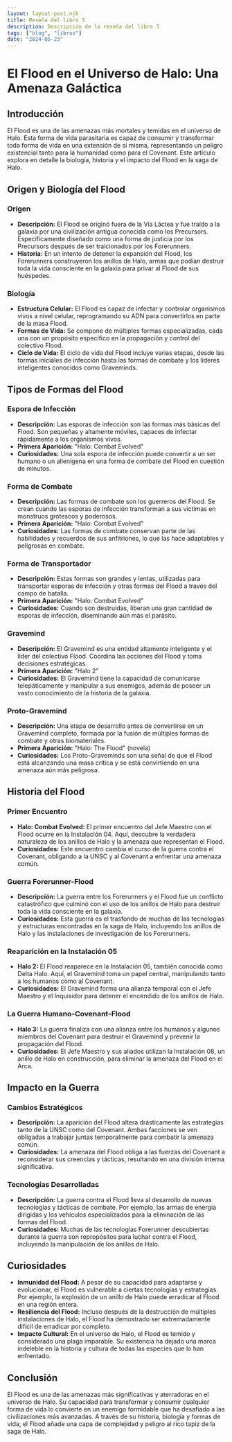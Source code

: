 ```yaml
---
layout: layout-post.njk
title: Reseña del libro 3
description: Descripción de la reseña del libro 3
tags: ["blog", "libros"]
date: "2024-05-23"
---
```


# El Flood en el Universo de Halo: Una Amenaza Galáctica

## Introducción

El Flood es una de las amenazas más mortales y temidas en el universo de Halo. Esta forma de vida parasitaria es capaz de consumir y transformar toda forma de vida en una extensión de sí misma, representando un peligro existencial tanto para la humanidad como para el Covenant. Este artículo explora en detalle la biología, historia y el impacto del Flood en la saga de Halo.

## Origen y Biología del Flood

### Origen

- **Descripción:** El Flood se originó fuera de la Vía Láctea y fue traído a la galaxia por una civilización antigua conocida como los Precursors. Específicamente diseñado como una forma de justicia por los Precursors después de ser traicionados por los Forerunners.
- **Historia:** En un intento de detener la expansión del Flood, los Forerunners construyeron los anillos de Halo, armas que podían destruir toda la vida consciente en la galaxia para privar al Flood de sus huéspedes.

### Biología

- **Estructura Celular:** El Flood es capaz de infectar y controlar organismos vivos a nivel celular, reprogramando su ADN para convertirlos en parte de la masa Flood.
- **Formas de Vida:** Se compone de múltiples formas especializadas, cada una con un propósito específico en la propagación y control del colectivo Flood.
- **Ciclo de Vida:** El ciclo de vida del Flood incluye varias etapas, desde las formas iniciales de infección hasta las formas de combate y los líderes inteligentes conocidos como Graveminds.

## Tipos de Formas del Flood

### Espora de Infección

- **Descripción:** Las esporas de infección son las formas más básicas del Flood. Son pequeñas y altamente móviles, capaces de infectar rápidamente a los organismos vivos.
- **Primera Aparición:** "Halo: Combat Evolved"
- **Curiosidades:** Una sola espora de infección puede convertir a un ser humano o un alienígena en una forma de combate del Flood en cuestión de minutos.

### Forma de Combate

- **Descripción:** Las formas de combate son los guerreros del Flood. Se crean cuando las esporas de infección transforman a sus víctimas en monstruos grotescos y poderosos.
- **Primera Aparición:** "Halo: Combat Evolved"
- **Curiosidades:** Las formas de combate conservan parte de las habilidades y recuerdos de sus anfitriones, lo que las hace adaptables y peligrosas en combate.

### Forma de Transportador

- **Descripción:** Estas formas son grandes y lentas, utilizadas para transportar esporas de infección y otras formas del Flood a través del campo de batalla.
- **Primera Aparición:** "Halo: Combat Evolved"
- **Curiosidades:** Cuando son destruidas, liberan una gran cantidad de esporas de infección, diseminando aún más el parásito.

### Gravemind

- **Descripción:** El Gravemind es una entidad altamente inteligente y el líder del colectivo Flood. Coordina las acciones del Flood y toma decisiones estratégicas.
- **Primera Aparición:** "Halo 2"
- **Curiosidades:** El Gravemind tiene la capacidad de comunicarse telepáticamente y manipular a sus enemigos, además de poseer un vasto conocimiento de la historia de la galaxia.

### Proto-Gravemind

- **Descripción:** Una etapa de desarrollo antes de convertirse en un Gravemind completo, formada por la fusión de múltiples formas de combate y otras biomateriales.
- **Primera Aparición:** "Halo: The Flood" (novela)
- **Curiosidades:** Los Proto-Graveminds son una señal de que el Flood está alcanzando una masa crítica y se está convirtiendo en una amenaza aún más peligrosa.

## Historia del Flood

### Primer Encuentro

- **Halo: Combat Evolved:** El primer encuentro del Jefe Maestro con el Flood ocurre en la Instalación 04. Aquí, descubre la verdadera naturaleza de los anillos de Halo y la amenaza que representan el Flood.
- **Curiosidades:** Este encuentro cambia el curso de la guerra contra el Covenant, obligando a la UNSC y al Covenant a enfrentar una amenaza común.

### Guerra Forerunner-Flood

- **Descripción:** La guerra entre los Forerunners y el Flood fue un conflicto catastrófico que culminó con el uso de los anillos de Halo para destruir toda la vida consciente en la galaxia.
- **Curiosidades:** Esta guerra es el trasfondo de muchas de las tecnologías y estructuras encontradas en la saga de Halo, incluyendo los anillos de Halo y las instalaciones de investigación de los Forerunners.

### Reaparición en la Instalación 05

- **Halo 2:** El Flood reaparece en la Instalación 05, también conocida como Delta Halo. Aquí, el Gravemind toma un papel central, manipulando tanto a los humanos como al Covenant.
- **Curiosidades:** El Gravemind forma una alianza temporal con el Jefe Maestro y el Inquisidor para detener el encendido de los anillos de Halo.

### La Guerra Humano-Covenant-Flood

- **Halo 3:** La guerra finaliza con una alianza entre los humanos y algunos miembros del Covenant para destruir el Gravemind y prevenir la propagación del Flood.
- **Curiosidades:** El Jefe Maestro y sus aliados utilizan la Instalación 08, un anillo de Halo en construcción, para eliminar la amenaza del Flood en el Arca.

## Impacto en la Guerra

### Cambios Estratégicos

- **Descripción:** La aparición del Flood altera drásticamente las estrategias tanto de la UNSC como del Covenant. Ambas facciones se ven obligadas a trabajar juntas temporalmente para combatir la amenaza común.
- **Curiosidades:** La amenaza del Flood obliga a las fuerzas del Covenant a reconsiderar sus creencias y tácticas, resultando en una división interna significativa.

### Tecnologías Desarrolladas

- **Descripción:** La guerra contra el Flood lleva al desarrollo de nuevas tecnologías y tácticas de combate. Por ejemplo, las armas de energía dirigidas y los vehículos especializados para la eliminación de las formas del Flood.
- **Curiosidades:** Muchas de las tecnologías Forerunner descubiertas durante la guerra son repropósitos para luchar contra el Flood, incluyendo la manipulación de los anillos de Halo.

## Curiosidades

- **Inmunidad del Flood:** A pesar de su capacidad para adaptarse y evolucionar, el Flood es vulnerable a ciertas tecnologías y estrategias. Por ejemplo, la explosión de un anillo de Halo puede erradicar al Flood en una región entera.
- **Resiliencia del Flood:** Incluso después de la destrucción de múltiples instalaciones de Halo, el Flood ha demostrado ser extremadamente difícil de erradicar por completo.
- **Impacto Cultural:** En el universo de Halo, el Flood es temido y considerado una plaga imparable. Su existencia ha dejado una marca indeleble en la historia y cultura de todas las especies que lo han enfrentado.

## Conclusión

El Flood es una de las amenazas más significativas y aterradoras en el universo de Halo. Su capacidad para transformar y consumir cualquier forma de vida lo convierte en un enemigo formidable que ha desafiado a las civilizaciones más avanzadas. A través de su historia, biología y formas de vida, el Flood añade una capa de complejidad y peligro al rico tapiz de la saga de Halo.
